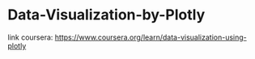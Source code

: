 # Data-Visualization-by-Plotly
link coursera: https://www.coursera.org/learn/data-visualization-using-plotly
